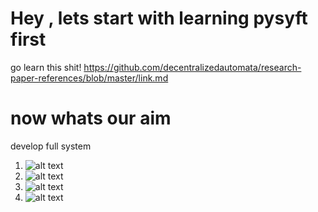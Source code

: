 # Hey , lets start with learning pysyft first
go learn this shit!
https://github.com/decentralizedautomata/research-paper-references/blob/master/link.md

# now whats our aim
develop full system
1) ![alt text](https://github.com/decentralizedautomata/research-paper-references/blob/master/Screenshot%20(141).png)
2) ![alt text](https://github.com/decentralizedautomata/research-paper-references/blob/master/Screenshot%20(142).png)
3) ![alt text](https://github.com/decentralizedautomata/research-paper-references/blob/master/Screenshot%20(143).png)
4) ![alt text](https://github.com/decentralizedautomata/research-paper-references/blob/master/Screenshot%20(144).png)
